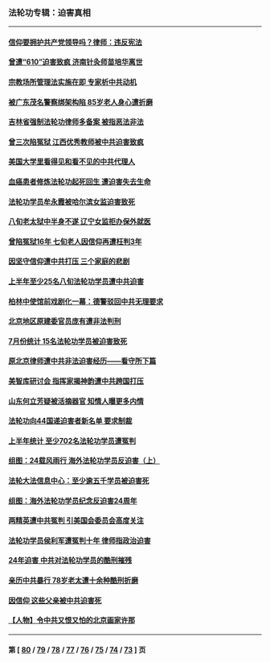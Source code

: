 ### 法轮功专辑：迫害真相
---
#### [信仰要拥护共产党领导吗？律师：违反宪法](../../pages/nf4379/n14061325.md?08290430) 
#### [曾遭“610”迫害致疯 济南针灸师苗培华离世](../../pages/nf4379/n14060519.md?08290430) 
#### [宗教场所管理法实施在即 专家析中共动机](../../pages/nf4379/n14061242.md?08290430) 
#### [被广东茂名警察绑架构陷 85岁老人身心遭折磨](../../pages/nf4379/n14059718.md?08290430) 
#### [吉林省强制法轮功律师多备案 被指恶法非法](../../pages/nf4379/n14059091.md?08290430) 
#### [曾三次陷冤狱 江西优秀教师被中共迫害致疯](../../pages/nf4379/n14058953.md?08290430) 
#### [美国大学里看得见和看不见的中共代理人](../../pages/nf4379/n14058369.md?08290430) 
#### [血癌患者修炼法轮功起死回生 遭迫害失去生命](../../pages/nf4379/n14056761.md?08290430) 
#### [法轮功学员牟永霞被哈尔滨女监迫害致死](../../pages/nf4379/n14056172.md?08290430) 
#### [八旬老太狱中半身不遂 辽宁女监拒办保外就医](../../pages/nf4379/n14055233.md?08290430) 
#### [曾陷冤狱16年 七旬老人因信仰再遭枉判3年](../../pages/nf4379/n14054516.md?08290430) 
#### [因坚守信仰遭中共打压 三个家庭的悲剧](../../pages/nf4379/n14053714.md?08290430) 
#### [上半年至少25名八旬法轮功学员遭中共迫害](../../pages/nf4379/n14048655.md?08290430) 
#### [柏林中使馆前戏剧化一幕：德警驳回中共无理要求](../../pages/nf4379/n14050320.md?08290430) 
#### [北京地区原建委官员庞有遭非法判刑](../../pages/nf4379/n14049897.md?08290430) 
#### [7月份统计 15名法轮功学员被迫害致死](../../pages/nf4379/n14048158.md?08290430) 
#### [原北京律师遭中共非法迫害经历——看守所下篇](../../pages/nf4379/n14040009.md?08290430) 
#### [美智库研讨会 指挥家揭神韵遭中共跨国打压](../../pages/nf4379/n14048476.md?08290430) 
#### [山东何立芳疑被活摘器官 知情人曝更多内情](../../pages/nf4379/n14047530.md?08290430) 
#### [法轮功向44国递迫害者新名单 要求制裁](../../pages/nf4379/n14046082.md?08290430) 
#### [上半年统计 至少702名法轮功学员遭冤判](../../pages/nf4379/n14045278.md?08290430) 
#### [组图：24载风雨行 海外法轮功学员反迫害（上）](../../pages/nf4379/n14031583.md?08290430) 
#### [法轮大法信息中心：至少逾五千学员被迫害死](../../pages/nf4379/n14043255.md?08290430) 
#### [组图：海外法轮功学员纪念反迫害24周年](../../pages/nf4379/n14037675.md?08290430) 
#### [两精英遭中共冤判 引美国会委员会高度关注](../../pages/nf4379/n14026429.md?08290430) 
#### [法轮功学员侯利军遭冤判十年 律师指政治迫害](../../pages/nf4379/n14020465.md?08290430) 
#### [24年迫害 中共对法轮功学员的酷刑摧残](../../pages/nf4379/n14016856.md?08290430) 
#### [亲历中共暴行 78岁老太遭十余种酷刑折磨](../../pages/nf4379/n14016167.md?08290430) 
#### [因信仰 这些父亲被中共迫害死](../../pages/nf4379/n14015381.md?08290430) 
#### [【人物】令中共又恨又怕的北京画家许那](../../pages/nf4379/n14015698.md?08290430) 

---
#### 第 [ [80](./80.md?08290430) / [79](./79.md?08290430) / [78](./78.md?08290430) / [77](./77.md?08290430) / [76](./76.md?08290430) / [75](./75.md?08290430) / [74](./74.md?08290430) / [73](./73.md?08290430) ] 页
